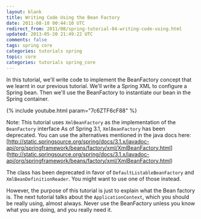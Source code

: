 ```yaml
---           
layout: blank
title: Writing Code Using the Bean Factory
date: 2011-08-10 00:44:10 UTC
redirect_from: 2011/08/spring-tutorial-04-writing-code-using.html
updated: 2013-05-20 21:49:22 UTC
comments: false
tags: spring core
categories: tutorials spring
topic: core
categories: tutorials spring_core
---
```


In this tutorial, we'll write code to implement the BeanFactory concept that we learnt in our previous tutorial. We'll write a Spring XML to configure a Spring bean. Then we'll use the BeanFactory to instantiate our bean in the Spring container. 

{% include youtube.html param="7c6ZTF6cF88" %}

Note: This tutorial uses `XmlBeanFactory` as the implementation of the `BeanFactory` interface As of Spring 3.1, `XmlBeanFactory` has been deprecated. You can use the alternatives mentioned in the java docs here: [http://static.springsource.org/spring/docs/3.1.x/javadoc-api/org/springframework/beans/factory/xml/XmlBeanFactory.html] (http://static.springsource.org/spring/docs/3.1.x/javadoc-api/org/springframework/beans/factory/xml/XmlBeanFactory.html) 

The class has been deprecated in favor of `DefaultListableBeanFactory` and `XmlBeanDefinitionReader`. You might want to use one of those instead.

However, the purpose of this tutorial is just to explain what the Bean factory is. The next tutorial talks about the `ApplicationContext`, which you should be really using, almost always. Never use the BeanFactory unless you know what you are doing, and you really need it. 